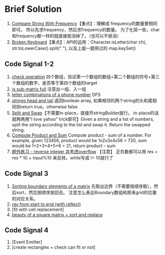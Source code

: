 # Brief Solution

1. [Compare String With Frequency](./CompareStringWithFrequency.java)【重点】：理解成 frequency的数量要相同即可。 所以先求frequency，然后求frequency的数量。 为了化简一些，char和frequency都一样的就直接抵消掉了。（也可以不抵消）
2. [Broken Keyboard](./BrokenKeyboard.java)【重点】：API的运用：Character.isLetter(char ch),  str.toLowerCase().split(" "),  以及上面一题用过的 map.keySet()

## Code Signal 1-2
1. [check operation](./CheckOperation.java) 四个数组，验证第一个数组的数组+第二个数组的符号+第三个数组的数字，是否等于第四个数组的target
2. [is sub-matrix full](./isSubmatrixFull.java) 注意出一组、入一组
3. [letter combinations of a phone number](./LetterCombinationsOfPhoneNumber.java) DFS
4. [strings head and tail](./CheckStringHeadAndTail.java) 返回boolean array, 如果相邻的两个string的头和尾相同则return true。otherwise false
5. [Split and Swap](./SplitAndSwap.java)【不需要in-place，直接开stringBuilder就行。 in-place的话就两两用"I love yahoo" trick即可】Given a string and a list of numbers, split the string according to the list and swap it. Return the swapped string.
6. [Compute Product and Sum](./ComputeProductAndSum.java)  Compute product - sum of a number.
   For example, given 123456, product would be 1x2x3x4x56 = 720, sum would be 1+2+3+4+5+6 = 21, return product - sum
7. [题外练习 - reverse integer 并考虑overflow](./ReverseInteger.java) 【注意】 正负数都可以用 res = res * 10 + input%10 来反转。while写成 != 10就行了
## Code Signal 3
1. [Sorting boundary elements of a matrix](./SortBoudnaryElements.java) 先取出边界（不需要按顺序取），然后sort，然后按顺序放回去。 注意怎么表达Boundary数组和原来grid的位置的对应关系。
2. [ray from start to end (with reflect)](./RayReflect.javas)
3. [fit with cell replacement]
4. [beauty of a square matrix + sort and replace](./BeautyOfMatrix.java)

## Code Signal 4
1. [Event Emitter]
2. [create rectangles + check can fit or not]